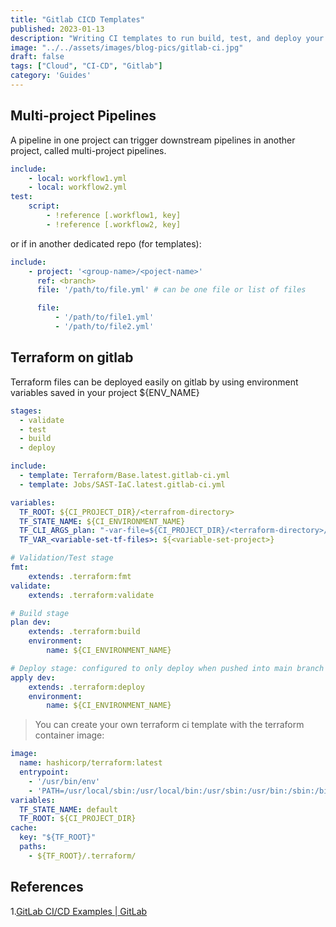 ```yaml
---
title: "Gitlab CICD Templates"
published: 2023-01-13
description: "Writing CI templates to run build, test, and deploy your project is challenging to do in a way that prioritizes pipeline speed, safety, and easy maintenance."
image: "../../assets/images/blog-pics/gitlab-ci.jpg"
draft: false
tags: ["Cloud", "CI-CD", "Gitlab"]
category: 'Guides'
---
```


## Multi-project Pipelines

A pipeline in one project can trigger downstream pipelines in another project, called multi-project pipelines.

```yaml
include:
	- local: workflow1.yml
	- local: workflow2.yml
test:
	script:
		- !reference [.workflow1, key]
		- !reference [.workflow2, key]
```

or if in another dedicated repo (for templates):

```yaml 
include:
	- project: '<group-name>/<poject-name>'
	  ref: <branch>
	  file: '/path/to/file.yml' # can be one file or list of files

	  file:
		  - '/path/to/file1.yml'
		  - '/path/to/file2.yml'
```

## Terraform on gitlab

Terraform files can be deployed easily on gitlab by using environment variables saved in your project ${ENV_NAME}

```yml
stages:
  - validate
  - test
  - build
  - deploy

include:
  - template: Terraform/Base.latest.gitlab-ci.yml
  - template: Jobs/SAST-IaC.latest.gitlab-ci.yml 

variables:
  TF_ROOT: ${CI_PROJECT_DIR}/<terrafrom-directory>
  TF_STATE_NAME: ${CI_ENVIRONMENT_NAME}
  TF_CLI_ARGS_plan: "-var-file=${CI_PROJECT_DIR}/<terraform-directory>/${CI_ENVIRONMENT_NAME}.tfvars"
  TF_VAR_<variable-set-tf-files>: ${<variable-set-project>}

# Validation/Test stage
fmt: 
	extends: .terraform:fmt 
validate: 
	extends: .terraform:validate 

# Build stage
plan dev: 
	extends: .terraform:build 
	environment: 
		name: ${CI_ENVIRONMENT_NAME}

# Deploy stage: configured to only deploy when pushed into main branch by default 
apply dev: 
	extends: .terraform:deploy 
	environment: 
		name: ${CI_ENVIRONMENT_NAME}
```

> You can create your own terraform ci template with the terraform container image:

```yml
image:
  name: hashicorp/terraform:latest
  entrypoint:
    - '/usr/bin/env'
    - 'PATH=/usr/local/sbin:/usr/local/bin:/usr/sbin:/usr/bin:/sbin:/bin'
variables:
  TF_STATE_NAME: default
  TF_ROOT: ${CI_PROJECT_DIR}
cache:
  key: "${TF_ROOT}"
  paths:
    - ${TF_ROOT}/.terraform/
```

## References
1.[GitLab CI/CD Examples | GitLab](https://docs.gitlab.com/ee/ci/examples/)
